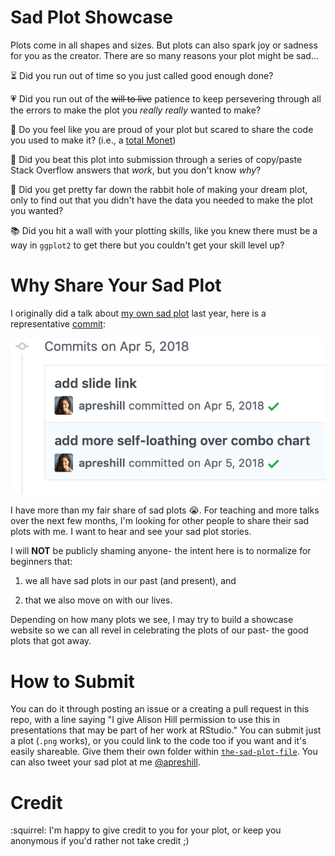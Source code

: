 # Sad Plot Showcase

Plots come in all shapes and sizes. But plots can also spark joy or sadness for you as the creator. There are so many reasons your plot might be sad...

:hourglass_flowing_sand: Did you run out of time so you just called good enough done? 

:heartpulse: Did you run out of the ~~will to live~~ patience to keep persevering through all the errors to make the plot you *really* *really* wanted to make?

:mag_right: Do you feel like you are proud of your plot but scared to share the code you used to make it? (i.e., a [total Monet](https://www.urbandictionary.com/define.php?term=Total%20Monet))

:hammer: Did you beat this plot into submission through a series of copy/paste Stack Overflow answers that *work*, but you don't know *why*?

:rabbit: Did you get pretty far down the rabbit hole of making your dream plot, only to find out that you didn't have the data you needed to make the plot you wanted?

:books: Did you hit a wall with your plotting skills, like you knew there must be a way in `ggplot2` to get there but you couldn't get your skill level up?

# Why Share Your Sad Plot

I originally did a talk about [my own sad plot](https://apreshill.github.io/ohsu-biodatavis/slides.html#1) last year, here is a representative [commit](https://github.com/apreshill/ohsu-biodatavis/commit/7a0e1b80248b30d1b5fc62ecf6c0cb2d839ecbdb):

![](images/loathing-commit.png)

I have more than my fair share of sad plots :sob:. For teaching and more talks over the next few months, I'm looking for other people to share their sad plots with me. I want to hear and see your sad plot stories.

I will **NOT** be publicly shaming anyone- the intent here is to normalize for beginners that:

1. we all have sad plots in our past (and present), and 

1. that we also move on with our lives. 

Depending on how many plots we see, I may try to build a showcase website so we can all revel in celebrating the plots of our past- the good plots that got away.

# How to Submit

You can do it through posting an issue or a creating a pull request in this repo, with a line saying "I give Alison Hill permission to use this in presentations that may be part of her work at RStudio." You can submit just a plot (`.png` works), or you could link to the code too if you want and it's easily shareable. Give them their own folder within [`the-sad-plot-file`](https://github.com/apreshill/sad-plot-showcase/tree/master/the-sad-plot-file). You can also tweet your sad plot at me [@apreshill](https://twitter.com/apreshill).

# Credit

:squirrel: I'm happy to give credit to you for your plot, or keep you anonymous if you'd rather not take credit ;)
